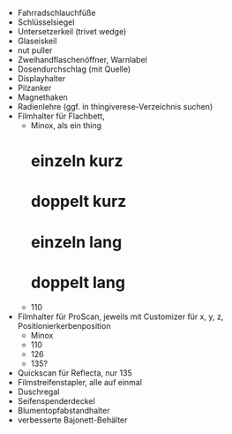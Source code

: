 * Fahrradschlauchfüße
* Schlüsselsiegel
* Untersetzerkeil (trivet wedge)
* Glaseiskeil
* nut puller
* Zweihandflaschenöffner, Warnlabel
* Dosendurchschlag (mit Quelle)
* Displayhalter
* Pilzanker
* Magnethaken
* Radienlehre (ggf. in thingiverese-Verzeichnis suchen)
* Filmhalter für Flachbett,
  - Minox, als ein thing
    # einzeln kurz
    # doppelt kurz
    # einzeln lang
    # doppelt lang
  - 110
* Filmhalter für ProScan, jeweils mit Customizer für x, y, z, Positionierkerbenposition
  - Minox
  - 110
  - 126
  - 135?
* Quickscan für Reflecta, nur 135
* Filmstreifenstapler, alle auf einmal
* Duschregal
* Seifenspenderdeckel
* Blumentopfabstandhalter
* verbesserte Bajonett-Behälter
